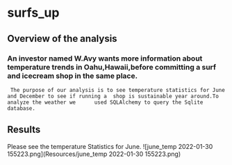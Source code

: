 # surfs_up
## Overview of the analysis

  ### An investor named W.Avy wants more information about temperature trends in Oahu,Hawaii,before committing a surf and icecream shop in the same place.
     The purpose of our analysis is to see temperature statistics for June and December to see if running a  shop is sustainable year around.To analyze the weather we      used SQLAlchemy to query the Sqlite database.
     
     
   ## Results
   Please see the  temperature Statistics  for June.
   ![june_temp 2022-01-30 155223.png](Resources/june_temp 2022-01-30 155223.png)
   
